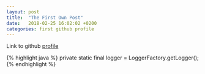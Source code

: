 ```yaml
---
layout: post
title:  "The First Own Post"
date:   2018-02-25 16:02:02 +0200
categories: first github profile
---
```

Link to github [profile][github]

{% highlight java %}
private static final logger = LoggerFactory.getLogger();
{% endhighlight %}

[github]: https://github.com/sergey-melnychuk

